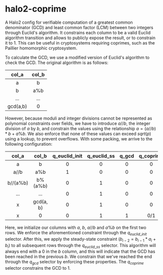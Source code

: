 # halo2-coprime

A Halo2 config for verifiable computation of a greatest common denominator (GCD) and least common factor (LCM) between two integers through Euclid's algorithm. It constrains each column to be a valid Euclid algorithm transition and allows to publicly expose the result, or to constrain it to 1. This can be useful in cryptosystems requiring coprimes, such as the Paillier homomorphic cryptosystem. 

To calculate the GCD, we use a modified version of Euclid's algorithm to check the GCD. The original algorithm is as follows:

| col_a     | col_b     |
|:---------:|:---------:|
| a         | b         | 
| b         | a%b       |
| ...       | ...       |
| gcd(a,b)  | 0         |

However, because moduli and integer divisions cannot be represented as polynomial constraints over fields, we have to introduce $a//b$, the integer division of $a$ by $b$, and constrain the values using the relationship $a = (a//b) * b + a\%b$. We also enforce that none of these values can exceed $sqrt(p)$ using a lookup, to prevent overflows. With some packing, we arrive to the following configuration:

| col_a     | col_b     | q_euclid_init | q_euclid_ss | q_gcd | q_coprime | q_lookup |
|:---------:|:---------:|:-------------:|:-----------:|:-----:|:---------:|:--------:|
| a         | b         | 0             | 0           | 0     | 0         | 1        |
| a//b      | a%b       | 1             | 0           | 0     | 0         | 1        |
| b//(a%b)  | b%(a%b)   | 0             | 1           | 0     | 0         | 1        |
| ...       | ...       | 0             | 1           | 0     | 0         | 1        |
| x         | gcd(a, b) | 0             | 1           | 0     | 0         | 1        |
| x         | 0         | 0             | 1           | 1     | 0/1       | 1        |

Here, we initialize our columns with $a$, $b$, $a//b$ and $a\%b$ on the first two rows. We enforce the aforementioned constraint through the $q_{euclid\_init}$ selector. After this, we apply the steady-state constraint ($b_{i-2} = b_{i-1} * a_i + b_i$) to all subsequent rows through the $q_{euclid\_ss}$ selector. This algorithm will always end with a $0$ in the $b$ column, and this will indicate that the GCD has been reached in the previous $b$. We constrain that we've reached the end through the $q_{gcd}$ selector by enforcing these properties. The $q_{coprime}$ selector constrains the GCD to $1$. 
